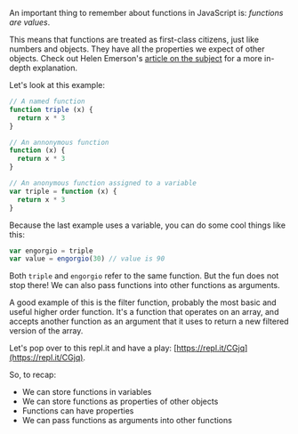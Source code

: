 An important thing to remember about functions in JavaScript is: *functions are values*.

This means that functions are treated as first-class citizens, just like numbers and objects. They have all the properties we expect of other objects. Check out Helen Emerson's [article on the subject](http://helephant.com/2008/08/19/functions-are-first-class-objects-in-javascript/) for a more in-depth explanation.

Let's look at this example:

```js
// A named function
function triple (x) {
  return x * 3
}

// An annonymous function
function (x) {
  return x * 3
}

// An anonymous function assigned to a variable
var triple = function (x) {
  return x * 3
}
```

Because the last example uses a variable, you can do some cool things like this:

```js
var engorgio = triple
var value = engorgio(30) // value is 90
```

Both `triple` and `engorgio` refer to the same function. But the fun does not stop there! We can also pass functions into other functions as arguments.

A good example of this is the filter function, probably the most basic and useful higher order function. It's a function that operates on an array, and accepts another function as an argument that it uses to return a new filtered version of the array.

Let's pop over to this repl.it and have a play: [https://repl.it/CGjq](https://repl.it/CGjq).

So, to recap:

  - We can store functions in variables
  - We can store functions as properties of other objects
  - Functions can have properties
  - We can pass functions as arguments into other functions

